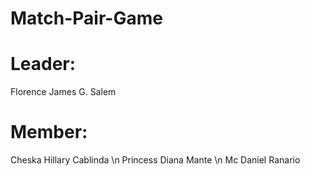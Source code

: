 # Match-Pair-Game

# Leader:
Florence James G. Salem

# Member:
Cheska Hillary Cablinda
\n Princess Diana Mante
\n Mc Daniel Ranario
